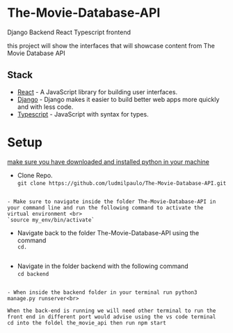 # The-Movie-Database-API


Django Backend React Typescript frontend 



this project will show the interfaces that will showcase content from The Movie Database API

## Stack

- [React](https://reactjs.org/) - A JavaScript library for building user interfaces.
- [Django](https://www.djangoproject.com/) - Django makes it easier to build better web apps more quickly and with less code.
- [Typescript](https://www.typescriptlang.org/) - JavaScript with syntax for types.


# Setup

[make sure you have downloaded and  installed python in your machine](https://www.python.org/downloads/)

- Clone Repo.<br>
`git clone https://github.com/ludmilpaulo/The-Movie-Database-API.git` 
```

- Make sure to navigate inside the folder The-Movie-Database-API in your command line and run the following command to activate the virtual environment <br> 
`source my_env/bin/activate`
```
- Navigate back to the folder The-Movie-Database-API using the command <br>
  `cd.`
  ```
- Navigate in the folder backend with the following command<br>
`cd backend`
```

- When inside the backend folder in your terminal run python3 manage.py runserver<br>

When the back-end is running we will need other terminal to run the front end in different port would advise using the vs code terminal
cd into the foldel the_movie_api then run npm start 

